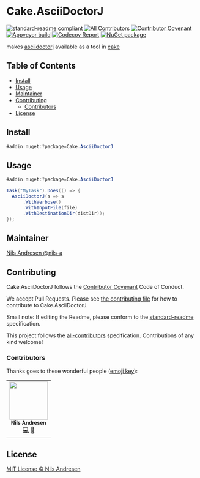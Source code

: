 # Cake.AsciiDoctorJ

[![standard-readme compliant][]][standard-readme]
[![All Contributors][all-contributors-badge]](#contributors)
[![Contributor Covenant][contrib-covenantimg]][contrib-covenant]
[![Appveyor build][appveyorimage]][appveyor]
[![Codecov Report][codecovimage]][codecov]
[![NuGet package][nugetimage]][nuget]

makes [asciidoctorj](https://github.com/asciidoctor/asciidoctorj) available as a tool in [cake](https://cakebuild.net/)

## Table of Contents

- [Install](#install)
- [Usage](#usage)
- [Maintainer](#maintainer)
- [Contributing](#contributing)
  - [Contributors](#contributors)
- [License](#license)

## Install

```cs
#addin nuget:?package=Cake.AsciiDoctorJ
```

## Usage

```cs
#addin nuget:?package=Cake.AsciiDoctorJ

Task("MyTask").Does(() => {
  AsciiDoctorJ(s => s
	  .WithVerbose()
	  .WithInputFile(file)
	  .WithDestinationDir(distDir));
});
```

## Maintainer

[Nils Andresen @nils-a][maintainer]

## Contributing

Cake.AsciiDoctorJ follows the [Contributor Covenant][contrib-covenant] Code of Conduct.

We accept Pull Requests.
Please see [the contributing file][contributing] for how to contribute to Cake.AsciiDoctorJ.

Small note: If editing the Readme, please conform to the [standard-readme][] specification.

This project follows the [all-contributors][] specification. Contributions of any kind welcome!

### Contributors

Thanks goes to these wonderful people ([emoji key][emoji-key]):

<!-- ALL-CONTRIBUTORS-LIST:START - Do not remove or modify this section -->
<!-- prettier-ignore-start -->
<!-- markdownlint-disable -->
<table>
  <tr>
    <td align="center"><a href="http://www.nils-andresen.de/"><img src="https://avatars3.githubusercontent.com/u/349188?v=4?s=100" width="100px;" alt=""/><br /><sub><b>Nils Andresen</b></sub></a><br /><a href="https://github.com/cake-contrib/Cake.AsciiDoctorJ/commits?author=nils-a" title="Code">💻</a> <a href="https://github.com/cake-contrib/Cake.AsciiDoctorJ/commits?author=nils-a" title="Documentation">📖</a></td>
  </tr>
</table>

<!-- markdownlint-restore -->
<!-- prettier-ignore-end -->
<!-- ALL-CONTRIBUTORS-LIST:END -->

## License

[MIT License © Nils Andresen][license]

[all-contributors]: https://github.com/all-contributors/all-contributors
[all-contributors-badge]: https://img.shields.io/github/all-contributors/cake-contrib/cake.AsciiDoctorJ/develop?&style=flat-square
[appveyor]: https://ci.appveyor.com/project/cakecontrib/cake-asciidoctorj
[appveyorimage]: https://img.shields.io/appveyor/ci/cakecontrib/cake-asciidoctorj.svg?logo=appveyor&style=flat-square
[codecov]: https://codecov.io/gh/cake-contrib/Cake.AsciiDoctorJ
[codecovimage]: https://img.shields.io/codecov/c/github/cake-contrib/Cake.AsciiDoctorJ.svg?logo=codecov&style=flat-square
[contrib-covenant]: https://www.contributor-covenant.org/version/2/0/code_of_conduct/
[contrib-covenantimg]: https://img.shields.io/badge/Contributor%20Covenant-v2.0%20adopted-ff69b4.svg
[contributing]: CONTRIBUTING.md
[emoji-key]: https://allcontributors.org/docs/en/emoji-key
[maintainer]: https://github.com/nils-a
[nuget]: https://nuget.org/packages/Cake.AsciiDoctorJ
[nugetimage]: https://img.shields.io/nuget/v/Cake.AsciiDoctorJ.svg?logo=nuget&style=flat-square
[license]: LICENSE.txt
[standard-readme]: https://github.com/RichardLitt/standard-readme
[standard-readme compliant]: https://img.shields.io/badge/readme%20style-standard-brightgreen.svg?style=flat-square
